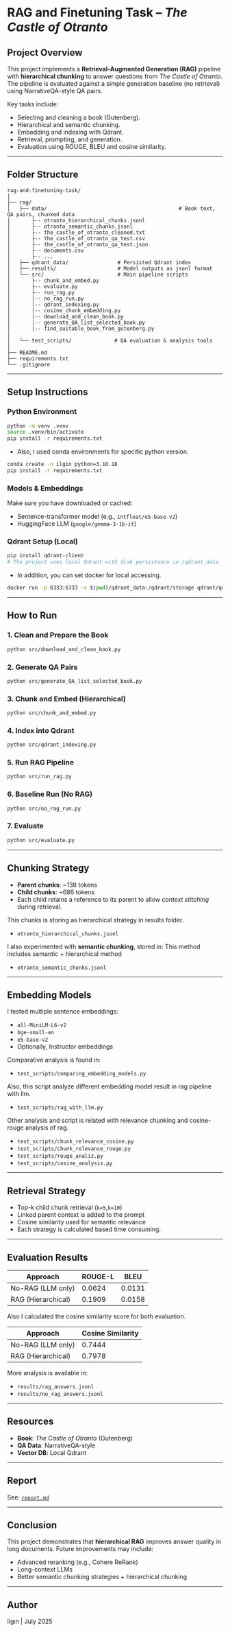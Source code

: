 # RAG and Finetuning Task – *The Castle of Otranto*

## Project Overview

This project implements a **Retrieval-Augmented Generation (RAG)** pipeline with **hierarchical chunking** to answer questions from *The Castle of Otranto*. The pipeline is evaluated against a simple generation baseline (no retrieval) using NarrativeQA-style QA pairs.

Key tasks include:
- Selecting and cleaning a book (Gutenberg).
- Hierarchical and semantic chunking.
- Embedding and indexing with Qdrant.
- Retrieval, prompting, and generation.
- Evaluation using ROUGE,  BLEU and cosine similarity.

---

## Folder Structure

```
rag-and-finetuning-task/
│
├── rag/
│   ├── data/                                           # Book text, QA pairs, chunked data
│       ├-- otranto_hierarchical_chunks.jsonl
│       ├-- otranto_semantic_chunks.jsonl
│       ├-- the_castle_of_otranto_cleaned.txt
│       ├-- the_castle_of_otranto_qa_test.csv
│       ├-- the_castle_of_otranto_qa_test.json
│       ├-- documents.csv
│       ├-- ...
│   ├── qdrant_data/                # Persisted Qdrant index
│   ├── results/                    # Model outputs as jsonl format
│   └── src/                        # Main pipeline scripts
│       ├-- chunk_and_embed.py
│       ├-- evaluate.py
│       ├-- run_rag.py
│       |-- no_rag_run.py
│       |-- qdrant_indexing.py
│       |-- cosine_chunk_embedding.py
│       |-- download_and_clean_book.py
│       |-- generate_QA_list_selected_book.py
│       |-- find_suitable_book_from_gutenberg.py
|       
│   └── test_scripts/              # QA evaluation & analysis tools
│
├── README.md
├── requirements.txt
└── .gitignore
```

---

##  Setup Instructions

###  Python Environment

```bash
python -m venv .venv
source .venv/bin/activate 
pip install -r requirements.txt
```
- Also, I used conda environments for specific python version.
```bash
conda create -n ilgin python=3.10.18
pip install -r requirements.txt
```

###  Models & Embeddings

Make sure you have downloaded or cached:
- Sentence-transformer model (e.g., `intfloat/e5-base-v2`)
- HuggingFace LLM (`google/gemma-3-1b-it`)


###  Qdrant Setup (Local)

```bash
pip install qdrant-client
# The project uses local Qdrant with disk persistence in /qdrant_data
```
- In addition, you can set docker for local accessing.

```bash
docker run -p 6333:6333 -v $(pwd)/qdrant_data:/qdrant/storage qdrant/qdrant
```
---

##  How to Run

### 1. Clean and Prepare the Book

```bash
python src/download_and_clean_book.py
```

### 2. Generate QA Pairs

```bash
python src/generate_QA_list_selected_book.py
```

### 3. Chunk and Embed (Hierarchical)

```bash
python src/chunk_and_embed.py
```

### 4. Index into Qdrant

```bash
python src/qdrant_indexing.py
```

### 5. Run RAG Pipeline

```bash
python src/run_rag.py
```

### 6. Baseline Run (No RAG)

```bash
python src/no_rag_run.py
```

### 7. Evaluate

```bash
python src/evaluate.py
```

---

##  Chunking Strategy

- **Parent chunks**: ~138 tokens
- **Child chunks**: ~686 tokens
- Each child retains a reference to its parent to allow *context stitching* during retrieval.

This chunks is storing as hierarchical strategy in results folder.
- `otranto_hierarchical_chunks.jsonl`

I also experimented with **semantic chunking**, stored in: This method includes semantic + hierarchical method

- `otranto_semantic_chunks.jsonl`

---

##  Embedding Models

I tested multiple sentence embeddings:
- `all-MiniLM-L6-v2`
- `bge-small-en`
- `e5-base-v2`
- Optionally, Instructor embeddings

Comparative analysis is found in:
- `test_scripts/comparing_embedding_models.py`

Also, this script analyze different embedding model result in rag pipeline with llm.
- `test_scripts/rag_with_llm.py`

Other analysis and script is related with relevance chunking and cosine-rouge analysis of rag.
- `test_scripts/chunk_relevance_cosine.py`
- `test_scripts/chunk_relevance_rouge.py`
- `test_scripts/rouge_analiz.py`
- `test_scripts/cosine_analysis.py`
---

##  Retrieval Strategy

- Top-k child chunk retrieval (`k=5`,`k=10`)
- Linked parent context is added to the prompt
- Cosine similarity used for semantic relevance
- Each strategy is calculated based time consuming.

---

##  Evaluation Results

| Approach             | ROUGE-L | BLEU              |
|----------------------|---------|-------------------|
| No-RAG (LLM only)    | 0.0624  | 0.0131            |
| RAG (Hierarchical)   | 0.1909  | 0.0158            |

Also I calculated the cosine similarity score for both evaluation.

| Approach             | Cosine Similarity|
|----------------------|------------------|
| No-RAG (LLM only)    | 0.7444           | 
| RAG (Hierarchical)   | 0.7978           |

More analysis is available in:
- `results/rag_answers.jsonl`
- `results/no_rag_answers.jsonl`

---

##  Resources

- **Book**: *The Castle of Otranto* (Gutenberg)
- **QA Data**: NarrativeQA-style
- **Vector DB**: Local Qdrant

---

##  Report

See: [`report.md`](./report.md)

---

##  Conclusion

This project demonstrates that **hierarchical RAG** improves answer quality in long documents. Future improvements may include:
- Advanced reranking (e.g., Cohere ReRank)
- Long-context LLMs
- Better semantic chunking strategies + hierarchical chunking 

---

##  Author

Ilgın | July 2025
